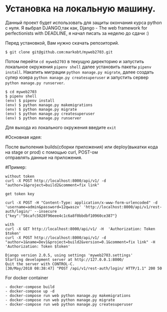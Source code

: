 # Установка на локальную машину.
Данный проект будет использовать для защиты окончания курса python c нуля.
Я выбрал DJANGO,так как, Django - The web framework for perfectionists with  DEADLINE, я начал писать за неделю до сдачи :)

Перед установкой, Вам нужно скачать репозиторий.

```
$ git clone git@github.com:markobt/myweb2703.git
```

Потом перейти  `cd myweb2703` в текущую директорию и запустить локальное окружения `pipenv shell` далее установить пакеты `pipenv install`.
Накатить миграции `python manage.py migrate`, далее создать супер юзера `python manage.py createsuperuser` и запустить сервер `python manage.py runserver`.

```
$ cd myweb2703
$ pipenv shell
(env) $ pipenv install
(env) $ python manage.py makemigrations
(env) $ python manage.py migrate
(env) $ python manage.py createsuperuser
(env) $ python manage.py runserver
```

Для выхода из локального окружения введите `exit`

#Основная идея:

После выполения builds(сборки приложения) или deploy(выкатки кода на stage or prod)  с помощью curl, POST-ом \
отправлять данные на приложения.

#Пример:

```
without token
curl -X POST http://localhost:8000/api/v1/ -d "author=1&project=build2&comment=fix link"

get token key

curl -X POST -H "Content-Type: application/x-www-form-urlencoded" -d 'username=admin&password=12qwaszx' 'http://localhost:8000/api/v1/rest-auth/login/' --insecure
{"key":"56cafc5028f96eee4c1c6a8f0bbdbf10960ce387"}

with
curl -X GET http://localhost:8000/api/v1/ -H  'Authorization: Token $token'
curl -X POST http://localhost:8000/api/v1/ -d "author=1&name=Dev1&project=build2&version=0.1&comment=fix link" -H 'Authorization: Token $token'
```

```
Django version 2.0.5, using settings 'myweb2703.settings'
Starting development server at http://127.0.0.1:8000/
Quit the server with CONTROL-C.
[30/May/2018 08:38:47] "POST /api/v1/rest-auth/login/ HTTP/1.1" 200 50
```

For docker container

```
- docker-compose build
- docker-compose up -d
- docker-compose run web python manage.py makemigrations
- docker-compose run web python manage.py migrate
- docker-compose run web python manage.py createsuperuser
```
